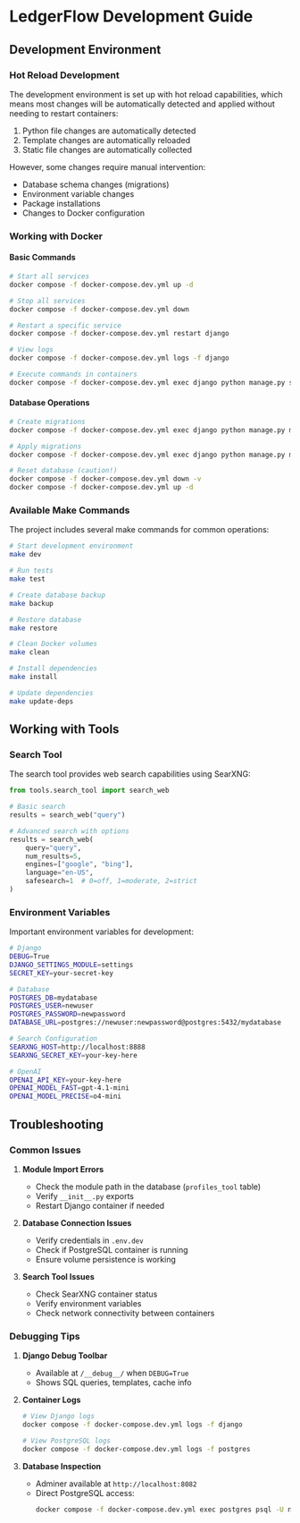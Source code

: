 # LedgerFlow Development Guide

## Development Environment

### Hot Reload Development
The development environment is set up with hot reload capabilities, which means most changes will be automatically detected and applied without needing to restart containers:

1. Python file changes are automatically detected
2. Template changes are automatically reloaded
3. Static file changes are automatically collected

However, some changes require manual intervention:

- Database schema changes (migrations)
- Environment variable changes
- Package installations
- Changes to Docker configuration

### Working with Docker

#### Basic Commands
```bash
# Start all services
docker compose -f docker-compose.dev.yml up -d

# Stop all services
docker compose -f docker-compose.dev.yml down

# Restart a specific service
docker compose -f docker-compose.dev.yml restart django

# View logs
docker compose -f docker-compose.dev.yml logs -f django

# Execute commands in containers
docker compose -f docker-compose.dev.yml exec django python manage.py shell
```

#### Database Operations
```bash
# Create migrations
docker compose -f docker-compose.dev.yml exec django python manage.py makemigrations

# Apply migrations
docker compose -f docker-compose.dev.yml exec django python manage.py migrate

# Reset database (caution!)
docker compose -f docker-compose.dev.yml down -v
docker compose -f docker-compose.dev.yml up -d
```

### Available Make Commands
The project includes several make commands for common operations:

```bash
# Start development environment
make dev

# Run tests
make test

# Create database backup
make backup

# Restore database
make restore

# Clean Docker volumes
make clean

# Install dependencies
make install

# Update dependencies
make update-deps
```

## Working with Tools

### Search Tool
The search tool provides web search capabilities using SearXNG:

```python
from tools.search_tool import search_web

# Basic search
results = search_web("query")

# Advanced search with options
results = search_web(
    query="query",
    num_results=5,
    engines=["google", "bing"],
    language="en-US",
    safesearch=1  # 0=off, 1=moderate, 2=strict
)
```

### Environment Variables
Important environment variables for development:

```bash
# Django
DEBUG=True
DJANGO_SETTINGS_MODULE=settings
SECRET_KEY=your-secret-key

# Database
POSTGRES_DB=mydatabase
POSTGRES_USER=newuser
POSTGRES_PASSWORD=newpassword
DATABASE_URL=postgres://newuser:newpassword@postgres:5432/mydatabase

# Search Configuration
SEARXNG_HOST=http://localhost:8888
SEARXNG_SECRET_KEY=your-key-here

# OpenAI
OPENAI_API_KEY=your-key-here
OPENAI_MODEL_FAST=gpt-4.1-mini
OPENAI_MODEL_PRECISE=o4-mini
```

## Troubleshooting

### Common Issues

1. **Module Import Errors**
   - Check the module path in the database (`profiles_tool` table)
   - Verify `__init__.py` exports
   - Restart Django container if needed

2. **Database Connection Issues**
   - Verify credentials in `.env.dev`
   - Check if PostgreSQL container is running
   - Ensure volume persistence is working

3. **Search Tool Issues**
   - Check SearXNG container status
   - Verify environment variables
   - Check network connectivity between containers

### Debugging Tips

1. **Django Debug Toolbar**
   - Available at `/__debug__/` when `DEBUG=True`
   - Shows SQL queries, templates, cache info

2. **Container Logs**
   ```bash
   # View Django logs
   docker compose -f docker-compose.dev.yml logs -f django
   
   # View PostgreSQL logs
   docker compose -f docker-compose.dev.yml logs -f postgres
   ```

3. **Database Inspection**
   - Adminer available at `http://localhost:8082`
   - Direct PostgreSQL access:
     ```bash
     docker compose -f docker-compose.dev.yml exec postgres psql -U newuser mydatabase
     ``` 